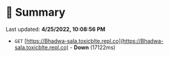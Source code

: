 # 📖 Summary
Last updated: **4/25/2022, 10:08:56 PM**

- `GET` [https://Bhadwa-sala.toxicblte.repl.co](https://Bhadwa-sala.toxicblte.repl.co) - **Down** (17122ms)
